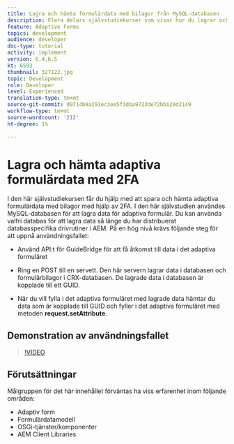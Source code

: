 ```yaml
---
title: Lagra och hämta formulärdata med bilagor från MySQL-databasen
description: Flera delars självstudiekurser som visar hur du lagrar och hämtar formulärdata med bilagor
feature: Adaptive Forms
topics: development
audience: developer
doc-type: tutorial
activity: implement
version: 6.4,6.5
kt: 6593
thumbnail: 327122.jpg
topic: Development
role: Developer
level: Experienced
translation-type: tm+mt
source-git-commit: d9714b9a291ec3ee5f3dba9723de72bb120d2149
workflow-type: tm+mt
source-wordcount: '212'
ht-degree: 1%

---
```



# Lagra och hämta adaptiva formulärdata med 2FA

I den här självstudiekursen får du hjälp med att spara och hämta adaptiva formulärdata med bilagor med hjälp av 2FA. I den här självstudien användes MySQL-databasen för att lagra data för adaptiva formulär. Du kan använda valfri databas för att lagra data så länge du har distribuerat databasspecifika drivrutiner i AEM. På en hög nivå krävs följande steg för att uppnå användningsfallet:

* Använd API:t för GuideBridge för att få åtkomst till data i det adaptiva formuläret

* Ring en POST till en servett. Den här servern lagrar data i databasen och formulärbilagor i CRX-databasen. De lagrade data i databasen är kopplade till ett GUID.

* När du vill fylla i det adaptiva formuläret med lagrade data hämtar du data som är kopplade till GUID och fyller i det adaptiva formuläret med metoden **request.setAttribute**.

## Demonstration av användningsfallet

>[!VIDEO](https://video.tv.adobe.com/v/327122?quality=9&learn=on)

## Förutsättningar

Målgruppen för det här innehållet förväntas ha viss erfarenhet inom följande områden:

* Adaptiv form
* Formulärdatamodell
* OSGi-tjänster/komponenter
* AEM Client Libraries
